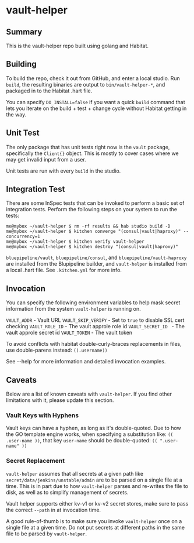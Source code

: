 # vault-helper

## Summary

This is the vault-helper repo built using golang and Habitat.

## Building

To build the repo, check it out from GitHub, and enter a local studio. Run `build`, the resulting binaries are output
to `bin/vault-helper-*`, and packaged in to the Habitat .hart file.

You can specify `DO_INSTALL=false` if you want a quick `build` command that lets you iterate on the build + test + change 
cycle without Habitat getting in the way.

## Unit Test

The only package that has unit tests right now is the `vault` package, specifically the `Client{}` object. This is 
mostly to cover cases where we may get invalid input from a user.

Unit tests are run with every `build` in the studio.

## Integration Test

There are some InSpec tests that can be invoked to perform a basic set of integration tests. Perform the following steps
on your system to run the tests:

```
me@mybox ~/vault-helper $ rm -rf results && hab studio build -D
me@mybox ~/vault-helper $ kitchen converge "(consul|vault|haproxy)" --concurrency=1
me@mybox ~/vault-helper $ kitchen verify vault-helper
me@mybox ~/vault-helper $ kitchen destroy "(consul|vault|haproxy)"
```

`bluepipeline/vault`, `bluepipeline/consul`, and `bluepipeline/vault-haproxy` are installed from the Blupipeline builder,
and `vault-helper` is installed from a local .hart file.  See `.kitchen.yml` for more info.

## Invocation

You can specify the following environment variables to help mask secret information from the system `vault-helper` is
running on.

`VAULT_ADDR`        - Vault URL
`VAULT_SKIP_VERIFY` - Set to `true` to disable SSL cert checking
`VAULT_ROLE_ID`     - The vault approle role id
`VAULT_SECRET_ID `  - The vault approle secret id
`VAULT_TOKEN`       - The vault token

To avoid conflicts with habitat double-curly-braces replacements in files, use double-parens instead: `((.username))`

See --help for more information and detailed invocation examples.

## Caveats

Below are a list of known caveats with `vault-helper`.  If you find other limitations with it, please update this section.

### Vault Keys with Hyphens
Vault keys can have a hyphen, as long as it's double-quoted.  Due to how the GO template engine works, when specifying
a substitution like: `(( .user-name ))`, that key `user-name` should be double-quoted: `(( ".user-name" ))`

### Secret Replacement

`vault-helper` assumes that all secrets at a given path like `secret/data/jenkins/unstable/admin` are to be parsed on a single
file at a time.  This is in part due to how `vault-helper` parses and re-writes the file to disk, as well as to simplify
management of secrets.

Vault helper supports either kv-v1 or kv-v2 secret stores, make sure to pass the correct `--path` in at invocation time.

A good rule-of-thumb is to make sure you invoke `vault-helper` once on a single file at a given time.  Do not put secrets
at different paths in the same file to be parsed by `vault-helper`.
